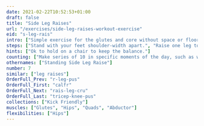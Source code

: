 ```yaml
---
date: 2021-02-22T10:52:53+01:00
draft: false
title: "Side Leg Raises"
url: "/exercises/side-leg-raises-workout-exercise"
eid: "s-leg-rais"
intro: ["Simple exercise for the glutes and core without space or floor requisites."]
steps: ["Stand with your feet shoulder-width apart.", "Raise one leg to the side, waist high, while inhaling.", "Hold the top position for one or two seconds.", "Bring the leg down slowly, exhaling.", "This is one rep."]
hints: ["Ok to hold on a chair to keep the balance."]
counting: ["Make series of 10 in specific moments of the day, such as when preparing to cook or turning the TV on.", "Define a 'legs weekend' with a goal which is a high number."]
othernames: ["Standing Side Leg Raise"]
number: 7
similar: ["leg raises"]
OrderFull_Prev: "r-leg-pus"
OrderFull_First: "calfr"
OrderFull_Next: "rais-leg-cru"
OrderFull_Last: "tricep-knee-pus"
collections: ["Kick Friendly"]
muscles: ["Glutes", "Hips", "Quads", "Abductor"]
flexibilities: ["Hips"]
---
```

